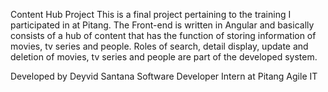 Content Hub Project
This is a final project pertaining to the training I participated in at Pitang. The Front-end is written in Angular and basically consists of a hub of content that has the function of storing information of movies, tv series and people. Roles of search, detail display, update and deletion of movies, tv series and people are part of the developed system.

Developed by Deyvid Santana
Software Developer Intern at Pitang Agile IT